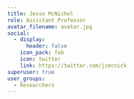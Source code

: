 ```yaml
---
title: Jesse McNichol
role: Assistant Professor
avatar_filename: avatar.jpg
social:
  - display:
      header: false
    icon_pack: fab
    icon: twitter
    link: https://twitter.com/jcmcnick
superuser: true
user_groups:
  - Researchers
---
```

